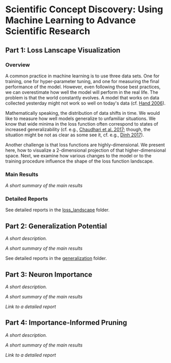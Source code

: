 # Scientific Concept Discovery: Using Machine Learning to Advance Scientific Research

## Part 1: Loss Lanscape Visualization

### Overview

A common practice in machine learning is to use three data sets. One for training, one for hyper-parameter tuning, and one for measuring the final performance of the model. However, even following those best practices, we can overestimate how well the model will perform in the real life. The problem is that the world constantly evolves. A model that works on data collected yesterday might not work so well on today's data (cf. [Hand 2006](https://projecteuclid.org/journals/statistical-science/volume-21/issue-1/Classifier-Technology-and-the-Illusion-of-Progress/10.1214/088342306000000060.full)).

Mathematically speaking, the distribution of data shifts in time. We would like to measure how well models generalize to unfamiliar situations. We know that wide minima in the loss function often correspond to states of increased generalizability (cf. e.g., [Chaudhari et al. 2017](https://openreview.net/forum?id=B1YfAfcgl); though, the situation might be not as clear as some see it, cf. e.g., [Dinh 2017](http://proceedings.mlr.press/v70/dinh17b.html)).

Another challenge is that loss functions are highly-dimensional. We present here, how to visualize a 2-dimensional projection of that higher-dimensional space. Next, we examine how various changes to the model or to the training procedure influence the shape of the loss function landscape.

### Main Results

*A short summary of the main results*

### Detailed Reports

See detailed reports in the [loss_landscape](loss_landscape) folder.

## Part 2: Generalization Potential

*A short description.*

*A short summary of the main results*

See detailed reports in the [generalization](generalization) folder.

## Part 3: Neuron Importance

*A short description.*

*A short summary of the main results*

*Link to a detailed report*

## Part 4: Importance-Informed Pruning

*A short description.*

*A short summary of the main results*

*Link to a detailed report*
